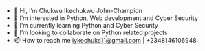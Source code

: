- 👋 Hi, I’m Chukwu Ikechukwu John-Champion
- 👀 I’m interested in Python, Web development and Cyber Security
- 🌱 I’m currently learning Python and Cyber Security
- 💞️ I’m looking to collaborate on Python related projects
- 📫 How to reach me iykechuks11@gmail.com | +2348146106948

<!---
Iykechuks11/Iykechuks11 is a ✨ special ✨ repository because its `README.md` (this file) appears on your GitHub profile.
You can click the Preview link to take a look at your changes.
--->
